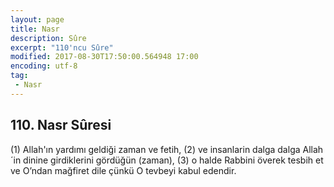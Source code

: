 ```yaml
---
layout: page
title: Nasr
description: Sûre
excerpt: "110'ncu Sûre"
modified: 2017-08-30T17:50:00.564948 17:00
encoding: utf-8
tag: 
 - Nasr
---
```


## 110. Nasr Sûresi

(1) Allah'ın yardımı geldiği zaman ve fetih,
(2) ve insanlarin dalga dalga Allah´in dinine  girdiklerini gördüğün (zaman),
(3) o halde Rabbini överek tesbih et ve O’ndan mağfiret dile çünkü O tevbeyi kabul edendir.
